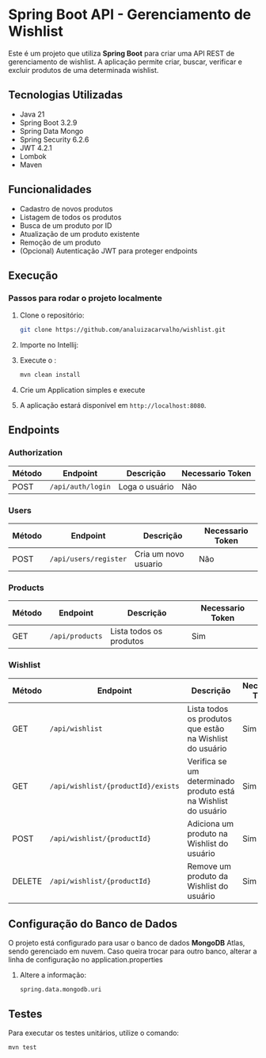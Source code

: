 # Spring Boot API - Gerenciamento de Wishlist

Este é um projeto que utiliza **Spring Boot** para criar uma API REST de gerenciamento de wishlist. A aplicação permite criar, buscar, verificar e excluir produtos de uma determinada wishlist.

## Tecnologias Utilizadas

- Java 21
- Spring Boot 3.2.9
- Spring Data Mongo
- Spring Security 6.2.6
- JWT 4.2.1
- Lombok
- Maven

## Funcionalidades

- Cadastro de novos produtos
- Listagem de todos os produtos
- Busca de um produto por ID
- Atualização de um produto existente
- Remoção de um produto
- (Opcional) Autenticação JWT para proteger endpoints

## Execução

### Passos para rodar o projeto localmente

1. Clone o repositório:
    ```bash
    git clone https://github.com/analuizacarvalho/wishlist.git
    ```

2. Importe no Intellij:
 
3. Execute o :
   ```bash
   mvn clean install
   
4. Crie um Application simples e execute

5. A aplicação estará disponível em `http://localhost:8080`.

## Endpoints

### Authorization

| Método | Endpoint            | Descrição         | Necessario Token |
|--------|---------------------|-------------------|------------------|
| POST   | `/api/auth/login`   | Loga o usuário    | Não              |

### Users

| Método | Endpoint            | Descrição                | Necessario Token |
|--------|----------------------|-------------------------|------------------|
| POST    | `/api/users/register`| Cria um novo usuario   | Não              |

### Products

| Método | Endpoint            | Descrição                 | Necessario Token |
|--------|---------------------|---------------------------|------------------|
| GET    | `/api/products`      | Lista todos os produtos  | Sim              |


### Wishlist

| Método | Endpoint                           | Descrição                                                     | Necessario Token |
|--------|------------------------------------|---------------------------------------------------------------|------------------|
| GET    | `/api/wishlist`                    | Lista todos os produtos que estão na Wishlist do usuário      | Sim              |
| GET    | `/api/wishlist/{productId}/exists` | Verifica se um determinado produto está na Wishlist do usuário| Sim              |
| POST   | `/api/wishlist/{productId}`        | Adiciona um produto na Wishlist do usuário                    | Sim              |
| DELETE | `/api/wishlist/{productId}`        | Remove um produto da Wishlist do usuário                      | Sim              |

## Configuração do Banco de Dados

O projeto está configurado para usar o banco de dados **MongoDB** Atlas, sendo gerenciado em nuvem. Caso queira trocar para outro banco, alterar a linha de configuração no application.properties

1. Altere a informação:
    ```properties
    spring.data.mongodb.uri
    ```

## Testes

Para executar os testes unitários, utilize o comando:

```bash
mvn test